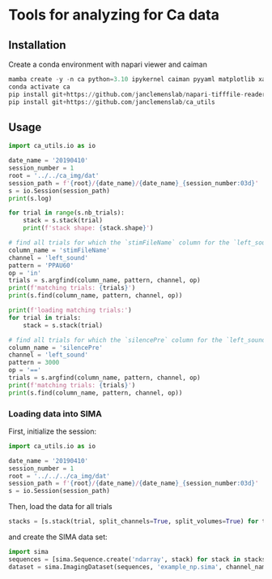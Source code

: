 # Tools for analyzing for Ca data

## Installation
Create a conda environment with napari viewer and caiman
```python
mamba create -y -n ca python=3.10 ipykernel caiman pyyaml matplotlib xarray tqdm napari pyside6 numba flammkuchen defopt -y -c conda-forge
conda activate ca
pip install git+https://github.com/janclemenslab/napari-tifffile-reader.git
pip install git+https://github.com/janclemenslab/ca_utils
```

## Usage
```python
import ca_utils.io as io

date_name = '20190410'
session_number = 1
root = '../../ca_img/dat'
session_path = f'{root}/{date_name}/{date_name}_{session_number:03d}'
s = io.Session(session_path)
print(s.log)

for trial in range(s.nb_trials):
    stack = s.stack(trial)
    print(f'stack shape: {stack.shape}')

# find all trials for which the `stimFileName` column for the `left_sound` channel contains `PPAU60`
column_name = 'stimFileName'
channel = 'left_sound'
pattern = 'PPAU60'
op = 'in'
trials = s.argfind(column_name, pattern, channel, op)
print(f'matching trials: {trials}')
print(s.find(column_name, pattern, channel, op))

print(f'loading matching trials:')
for trial in trials:
    stack = s.stack(trial)

# find all trials for which the `silencePre` column for the `left_sound` channel equals 3000
column_name = 'silencePre'
channel = 'left_sound'
pattern = 3000
op = '=='
trials = s.argfind(column_name, pattern, channel, op)
print(f'matching trials: {trials}')
print(s.find(column_name, pattern, channel, op))
```

### Loading data into SIMA
First, initialize the session:
```python
import ca_utils.io as io

date_name = '20190410'
session_number = 1
root = '../../../ca_img/dat'
session_path = f'{root}/{date_name}/{date_name}_{session_number:03d}'
s = io.Session(session_path)
```

Then, load the data for all trials
```python
stacks = [s.stack(trial, split_channels=True, split_volumes=True) for trial in range(s.nb_trials)]
```
and create the SIMA data set:
```python
import sima
sequences = [sima.Sequence.create('ndarray', stack) for stack in stacks]
dataset = sima.ImagingDataset(sequences, 'example_np.sima', channel_names=['gcamp', 'tdtomato'])
```
**‌**